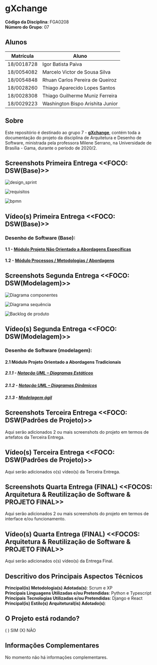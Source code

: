 # gXchange

**Código da Disciplina**: FGA0208<br>
**Número do Grupo**: 07<br>

## Alunos

| Matrícula | Aluno |
| -- | -- |
| 18/0018728  |  Igor Batista Paiva |
| 18/0054082  |  Marcelo Victor de Sousa Silva |
| 18/0054848  |  Rhuan Carlos Pereira de Queiroz |
| 18/0028260  |  Thiago Aparecido Lopes Santos |
| 18/0028308  |  Thiago Guilherme Muniz Ferreira |
| 18/0029223  |  Washington Bispo Arishita Junior |

## Sobre
Este repositório é destinado ao grupo 7 - [**gXchange**](https://github.com/UnBArqDsw2020-2/2020.2_G7_gXchange_DOCS), contém toda a documentação do projeto da disciplina de Arquitetura e Desenho de Software, ministrada pela professora Milene Serrano, na Universidade de Brasília - Gama, durante o período de 2020/2.

## Screenshots Primeira Entrega <<FOCO: DSW(Base)>>

![design_sprint](https://raw.githubusercontent.com/UnBArqDsw2020-2/2020.2_G7_gXchange_DOCS/develop/docs/assets/screenshots/entrega_1/design_sprint.png)

![requisitos](https://raw.githubusercontent.com/UnBArqDsw2020-2/2020.2_G7_gXchange_DOCS/develop/docs/assets/screenshots/entrega_1/requisitos.png)

![bpmn](https://raw.githubusercontent.com/UnBArqDsw2020-2/2020.2_G7_gXchange_DOCS/develop/docs/assets/screenshots/entrega_1/bpmn.png)

## Vídeo(s) Primeira Entrega <<FOCO: DSW(Base)>>

### Desenho de Software (Base):

#### 1.1 - [Módulo Projeto Não Orientado a Abordagens Específicas](https://youtu.be/Jo4Rm84yUq0)

#### 1.2 - [Módulo Processos / Metodologias / Abordagens](https://youtu.be/48xTzKhKb_Y)

## Screenshots Segunda Entrega <<FOCO: DSW(Modelagem)>>

![Diagrama componentes](https://raw.githubusercontent.com/UnBArqDsw2020-2/2020.2_G7_gXchange_DOCS/develop/docs/assets/screenshots/entrega_2/diagrama_componentes.png)

![Diagrama sequência](https://raw.githubusercontent.com/UnBArqDsw2020-2/2020.2_G7_gXchange_DOCS/develop/docs/assets/screenshots/entrega_2/diagrama_sequencia.png)

![Backlog de produto](https://raw.githubusercontent.com/UnBArqDsw2020-2/2020.2_G7_gXchange_DOCS/develop/docs/assets/screenshots/entrega_2/backlog_produto.png)

## Vídeo(s) Segunda Entrega <<FOCO: DSW(Modelagem)>>

### Desenho de Software (modelagem):

#### 2.1 Módulo Projeto Orientado a Abordagens Tradicionais

##### 2.1.1 - [Notação UML – Diagramas Estáticos](https://youtu.be/zOOK5ZxOAwA)

##### 2.1.2 - [Notação UML – Diagramas Dinâmicos](https://youtu.be/_iZWiHMbcMY)

##### 2.1.3 - [Modelagem ágil](https://youtu.be/JOU-X-XP3X0)

## Screenshots Terceira Entrega <<FOCO: DSW(Padrões de Projeto)>>
Aqui serão adicionados 2 ou mais screenshots do projeto em termos de artefatos da Terceira Entrega.

## Vídeo(s) Terceira Entrega <<FOCO: DSW(Padrões de Projeto)>>
Aqui serão adicionados o(s) vídeo(s) da Terceira Entrega.

## Screenshots Quarta Entrega (FINAL) <<FOCOS: Arquitetura & Reutilização de Software & PROJETO FINAL>>
Aqui serão adicionados 2 ou mais screenshots do projeto em termos de interface e/ou funcionamento.

## Vídeo(s) Quarta Entrega (FINAL) <<FOCOS: Arquitetura & Reutilização de Software & PROJETO FINAL>>
Aqui serão adicionados o(s) vídeo(s) da Entrega Final.

## Descritivo dos Principais Aspectos Técnicos

**Principal(is) Metodologia(s) Adotada(s)**: Scrum e XP<br>
**Principais Linguagens Utilizadas e/ou Pretendidas**: Python e Typescript<br>
**Principais Tecnologias Utilizadas e/ou Pretendidas**: Django e React<br>
**Principal(is) Estilo(s) Arquitetural(is) Adotado(s)**:<br>

## O Projeto está rodando?

( ) SIM
(X) NÃO

## Informações Complementares 

No momento não há informações complementares.
